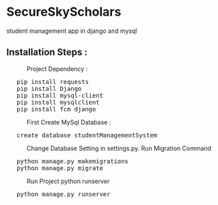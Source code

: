 # SecureSkyScholars
student management app in django and mysql


<h2>Installation Steps : </h2>

<ul>
<ol>Project Dependency :</ol>

<pre>
pip install requests
pip install Django
pip install mysql-client
pip install mysqlclient
pip install fcm_django
</pre>
<ol>First Create MySql Database : </ol>
<pre>create database studentManagementSystem</pre>
<ol>Change Database Setting in settings.py. Run Migration Command </ol>
<pre>
python manage.py makemigrations
python manage.py migrate
</pre>

<ol>
Run Project python runserver</ol>
<pre>python manage.py runserver</pre>
</ul>



